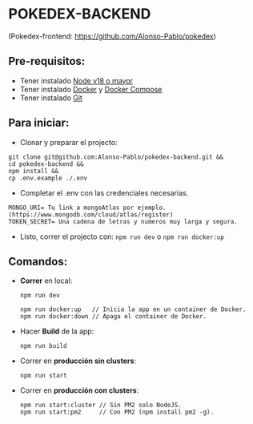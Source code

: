 # POKEDEX-BACKEND
(Pokedex-frontend: https://github.com/Alonso-Pablo/pokedex)

## Pre-requisitos:
- Tener instalado [Node v18 o mayor](https://nodejs.org/en/download/)
- Tener instalado [Docker](https://www.docker.com/) y [Docker Compose](https://docs.docker.com/compose/install/)
- Tener instalado [Git](https://github.com/git-guides/install-git)

## Para iniciar:
- Clonar y preparar el projecto:
```
git clone git@github.com:Alonso-Pablo/pokedex-backend.git &&
cd pokedex-backend &&
npm install &&
cp .env.example ./.env
```
- Completar el .env con las credenciales necesarias.
```
MONGO_URI= Tu link a mongoAtlas por ejemplo. (https://www.mongodb.com/cloud/atlas/register)
TOKEN_SECRET= Una cadena de letras y numeros muy larga y segura.
```
- Listo, correr el projecto con: `npm run dev` o `npm run docker:up`


## Comandos:
- **Correr** en local:
  ```
  npm run dev
  ```
  ```
  npm run docker:up   // Inicia la app en un container de Docker.
  npm run docker:down // Apaga el container de Docker.
  ```

- Hacer **Build** de la app:
  ```
  npm run build
  ```

- Correr en **producción sin clusters**:
  ```
  npm run start
  ```

- Correr en **producción con clusters**:
  ```
  npm run start:cluster // Sin PM2 solo NodeJS.
  npm run start:pm2     // Con PM2 (npm install pm2 -g).
  ```
